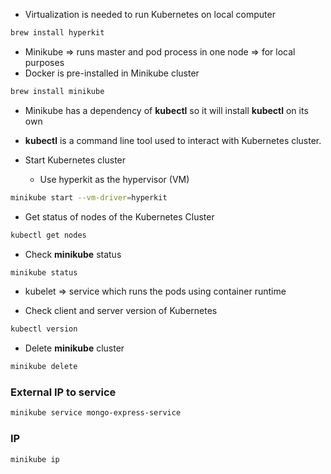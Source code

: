 - Virtualization is needed to run Kubernetes on local computer

```sh
brew install hyperkit
```

- Minikube => runs master and pod process in one node => for local purposes
- Docker is pre-installed in Minikube cluster

```sh
brew install minikube
```

- Minikube has a dependency of **kubectl** so it will install **kubectl** on its own
- **kubectl** is a command line tool used to interact with Kubernetes cluster.

- Start Kubernetes cluster
  - Use hyperkit as the hypervisor (VM)

```sh
minikube start --vm-driver=hyperkit
```

- Get status of nodes of the Kubernetes Cluster

```sh
kubectl get nodes
```

- Check **minikube** status

```sh
minikube status
```

- kubelet => service which runs the pods using container runtime

- Check client and server version of Kubernetes

```sh
kubectl version
```

- Delete **minikube** cluster

```sh
minikube delete
```

### External IP to service

```sh
minikube service mongo-express-service
```

### IP

```sh
minikube ip
```
